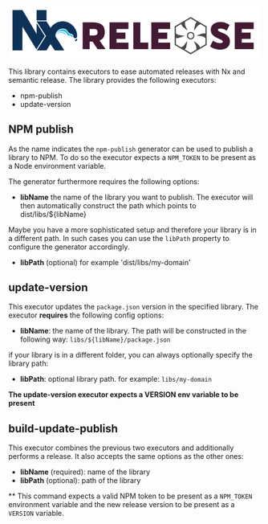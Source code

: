 ![](./assets/nx-release-logo.svg)

This library contains executors to ease automated releases with Nx and semantic release. The library
provides the following executors:

- npm-publish
- update-version

## NPM publish
As the name indicates the `npm-publish` generator can be used to publish a library to NPM. To 
do so the executor expects a `NPM_TOKEN` to be present as a Node environment variable.

The generator furthermore requires the following options:

- **libName** the name of the library you want to publish. The executor will then automatically construct the path which points to dist/libs/${libName}

Maybe you have a more sophisticated setup and therefore your library is in a different path. In such cases you can use the `libPath` property to configure the generator accordingly.

- **libPath** (optional) for example 'dist/libs/my-domain'


## update-version
This executor updates the `package.json` version in the specified library. The executor **requires** the following config options:

- **libName**: the name of the library. The path will be constructed in the following way: `libs/${libName}/package.json`

if your library is in a different folder, you can always optionally specify the library path:

- **libPath**: optional library path. for example: `libs/my-domain`

**The update-version executor expects a VERSION env variable to be present**

## build-update-publish
This executor combines the previous two executors and additionally performs a release. It also accepts the same options as the other ones:

- **libName** (required): name of the library
- **libPath** (optional): path of the library

** This command expects a valid NPM token to be present as a `NPM_TOKEN` environment variable and the new release version to be present as a `VERSION` variable.
